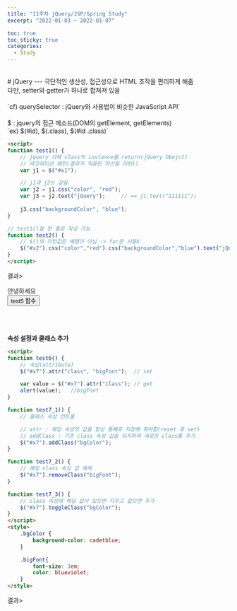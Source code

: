 ```yaml
---
title: "11주차 jQuery/JSP/Spring Study"
excerpt: "2022-01-03 ~ 2022-01-07"

toc: true
toc_sticky: true
categories:
  - Study
---
```

<br>
# jQuery
---
극단적인 생산성, 접근성으로 HTML 조작을 편리하게 해줌<br>
다만, setter와 getter가 하나로 합쳐져 있음<br>
<br>
`cf) querySelector : jQuery와 사용법이 비슷한 JavaScript API`<br>
<br>
$ : jquery의 접근 메소드(DOM의 getElement, getElements)<br>
`ex) $(#id), $(.class), $(#id .class)`

```html
<script>
function test1() {
    // jquery 자체 class의 instance를 return(jQuery Obejct)
    // 데코레이션 패턴(결과가 적용된 자신을 리턴))
    var j1 = $("#x1");

    // j1과 j2는 같음
    var j2 = j1.css("color", "red");
    var j3 = j2.text("jQuery");		// == j1.text("111111");
    
    j3.css("backgroundColor", "blue");
}

// test1()을 한 줄로 작성 가능
function test2() {
    // $()의 리턴값은 배열이 아님 -> for문 사용X
    $("#x2").css("color","red").css("backgroundColor","blue").text("jQuery");
}
</script>
```

결과>

<html>
    <head>
        <meta charset="utf-8">
        <script src="https://ajax.googleapis.com/ajax/libs/jquery/3.6.0/jquery.min.js"></script>
        <script>
            function test1() {
                var j1 = $("#x1");

                var j2 = j1.css("color", "red");
                var j3 = j2.text("jQuery");
                j3.css("backgroundColor", "blue");
            }

            function test2() {
                $("#x2").css("color","red").css("backgroundColor","blue").text("jQuery");
            }
        </script>
    </head>
    <body>
        <div id="x1">안녕하세요.</div>
        <div id="x2">안녕하세요.</div>
        
        <button onclick="test1()">test1 함수</button>
        <button onclick="test2()">test2 함수</button>
    </body>
</html>

<br><br>
**jQuery는 set, get이 같은 함수**

```html
<script>
function test3() {
    // 텍스트
    // set일 때는 jquery object를 return
    $("#x3").text("반갑습니다..!!");    // setter로 사용(값을 넣음)

    // get일 때는 값을 return
    var value = $("#x3").text();    // getter로 사용(값을 안 넣음)
    alert(value);	// 반갑습니다..!!
}

function test4() {
    // 스타일
    $("#x4").css("color", "red").css("font-size","3em");    // set
    var color = $("#x4").css("color");  // get(key만 넣으면 value를 return 받음)
    alert(color);	// rgb(255, 0, 0)
}
</script>
```

결과>

<html>
    <head>
        <meta charset="utf-8">
        <script src="https://ajax.googleapis.com/ajax/libs/jquery/3.6.0/jquery.min.js"></script>
        <script>
            function test3() {
                $("#x3").text("반갑습니다..!!"); 

                var value = $("#x3").text();
                alert(value);
            }

            function test4() {
                $("#x4").css("color", "red").css("font-size","3em");
                var color = $("#x4").css("color");
                 alert(color);
            }
        </script>
    </head>
    <body>
        <div id="x3">안녕하세요</div>
        <div id="x4">안녕하세요</div>

        <button onclick="test3()">test3 함수</button>
        <button onclick="test4()">test4 함수</button>
    </body>
</html>

<br><br>

**css의 값으로 json 객체 넣을 수 있음**

```html
<script>
function test5() {
    $("#x5").css({
        "color": "red",
        "fontSize": "3em",
        "backgroundColor": "blue"})
    .text("하하하하하");
}
</script>
```

결과>

<html>
    <head>
        <meta charset="utf-8">
        <script src="https://ajax.googleapis.com/ajax/libs/jquery/3.6.0/jquery.min.js"></script>
        <script>
            function test5() {
                $("#x5").css({
                    "color": "red",
                    "fontSize": "3em",
                    "backgroundColor": "blue"})
                .text("하하하하하");
            }
        </script>
    </head>
    <body>
        <div id="x5">안녕하세요</div>
        <button onclick="test5()">test5 함수</button>
    </body>
</html>

<br><br>

**속성 설정과 클래스 추가**

```html
<script>
function test6() {
    // 속성(attribute)
    $("#x7").attr("class", "bigFont");	// set

    var value = $("#x7").attr("class"); // get
    alert(value);   //bigFont
}

function test7_1() {
    // 클래스 속성 컨트롤

    // attr : 해당 속성의 값을 항상 통째로 지정해 줘야함(reset 후 set)
    // addClass : 기존 class 속성 값을 유지하며 새로운 class를 추가
    $("#x7").addClass("bgColor");
}

function test7_2() {
    // 해당 class 속성 값 해제
    $("#x7").removeClass("bigFont");
}

function test7_3() {
    // class 속성에 해당 값이 있으면 지우고 없으면 추가
    $("#x7").toggleClass("bgColor");
}
</script>
<style>
    .bgColor {
        background-color: cadetblue;
    }

    .bigFont{
        font-size: 3em;
        color: blueviolet;
    }
</style>
```

결과>

<html>
    <head>
        <meta charset="utf-8">
        <script src="https://ajax.googleapis.com/ajax/libs/jquery/3.6.0/jquery.min.js"></script>
        <script>
            function test6() {
                $("#x7").attr("class", "bigFont");

                var value = $("#x7").attr("class");
                alert(value);
            }

            function test7_1() {
                $("#x7").addClass("bgColor");
            }

            function test7_2() {
                $("#x7").removeClass("bigFont");
            }

            function test7_3() {
                $("#x7").toggleClass("bgColor");
            }
        </script>
        <style>
            .bgColor {
                background-color: cadetblue;
            }

            .bigFont{
                font-size: 3em;
                color: blueviolet;
            }
        </style>
    </head>
    <body>
        <div id="x7">안녕하세요</div>

        <button onclick="test6()">test6 함수</button>
        <button onclick="test7_1()">test7_1 함수</button>
        <button onclick="test7_2()">test7_2 함수</button>
        <button onclick="test7_3()">test7_3 함수</button>
    </body>
</html>

<br><br>

**엘리먼트 생성과 삽입/삭제**

```html
<script>
function test8() {
    //createElement
    var temp = $("<p></p>").text("반갑습니다");    /* $("<p>반갑습니다</p>") 와 동일 */

    $("#x8").append(temp);  // id x8의 자식으로 append
}

function test9() {
    // 엘리먼트 삭제
    $("#x8").remove();
}
</script>
```

결과>

<html>
    <head>
        <meta charset="utf-8">
        <script src="https://ajax.googleapis.com/ajax/libs/jquery/3.6.0/jquery.min.js"></script>
        <script>
            function test8() {
                var temp = $("<p></p>").text("반갑습니다");
                $("#x8").append(temp);
            }

            function test9() {
                $("#x8").remove();
            }
        </script>
    </head>
    <body>
        <div id="x8">안녕하세요</div>

        <button onclick="test8()">test8 함수</button>
        <button onclick="test9()">test9 함수</button>
    </body>
</html>

<br>
<br><br>

# WAS
---
HTTP : HTML 문서와 같은 하이퍼텍스트를 빠르게 교환하기 위한 프로토콜<br>
HTTP 메시지 : 서버와 클라이언트 간 데이터가 교환되는 방식으로 **요청과 응답**이 있음<br>
<br>
Web Server : HTTP를 통해 client의 요청(request)에 정적객체로 응답(response)<br>
**WAS(Web Applicaton Server) :** client의 요청(request)에 동적객체로 응답(response), 대표적으로 Tomcat<br>
<br>

<center><img src="https://user-images.githubusercontent.com/57750308/148632342-6d3ac089-0042-45df-b222-737197701250.png"></center>

> client가 요청을 하면 server는 요청을 처리한 후 결과를 HTML 코드로 client에 응답<br>
> 웹브라우저는 응답받은 HTML 코드를 렌더링하여 화면 구현함<br>

> 정적객체는 항상 같은 HTML 코드<br>
> 동적객체는 요청하는 때에 따라 다른 HTML 코드<br>
>> => 사용자가 요청한 시점에 페이지를 생성하여 전달 `(ex. SNS, 커뮤니티 사이트)`<br>

<br>
**Servlet :** client의 요청을 처리하고 그 결과(동적 페이지)를 반환하는 Servlet 클래스의 구현 규칙을 지킨 자바 웹 프로그래밍 기술<br>
<br>
Container : 동적인 데이터들을 가공하여 정적인 파일로 만들어 주는 모듈<br><br>
Servlet Container : 서블릿들을 관리, client의 요청을 받아주고 응답할 수 있게 웹서버와 소켓 통신. **Tomcat**의 역할<br>
<br>
<br>
**Servlet 작성 예제(java)**

```java
import java.io.IOException;
import java.io.PrintWriter;

import javax.servlet.ServletException;
import javax.servlet.annotation.WebServlet;
import javax.servlet.http.HttpServlet;
import javax.servlet.http.HttpServletRequest;
import javax.servlet.http.HttpServletResponse;

/**
 * Servlet implementation class Test
 */

// URL에 프로젝트경로/Test로 요청시 해당 서블릿이 맵핑되어 실행
@WebServlet("/Test")
public class Test extends HttpServlet {
	private static final long serialVersionUID = 1L;
       
    /**
     * @see HttpServlet#HttpServlet()
     */
    public Test() {
        super();
    }

	/**
	 * @see HttpServlet#doGet(HttpServletRequest request, HttpServletResponse response)
	 */

	// client가 get으로 요청했을 때 실행되는 메소드
	protected void doGet(HttpServletRequest request, HttpServletResponse response) throws ServletException, IOException {
		
		// 웹서버로 응답을 타고 프린트
		PrintWriter out = response.getWriter();
		out.println("<html>");
		out.println("<head>");
		out.println("<meta charset='utf-8'>");
		out.println("</head>");
		out.println("<body>");
		
		// 요청할 때마다 random한 횟수로 hello~!! 출력됨(동적HTML)
		int a = (int)(Math.random()*10)+1;
		
		for (int i=1;i<=a;i++) {
			out.println("hello~!!");
		}
		
		out.println("</body>");
		out.println("</html>");
	}

	/**
	 * @see HttpServlet#doPost(HttpServletRequest request, HttpServletResponse response)
	 */
	protected void doPost(HttpServletRequest request, HttpServletResponse response) throws ServletException, IOException {
		doGet(request, response);
	}
}
```

응답받은 HTML 코드>

<center><img src="https://user-images.githubusercontent.com/57750308/148633246-cd6f0801-e664-4c86-9f33-dca98f8e3f8f.png">
<img src="https://user-images.githubusercontent.com/57750308/148633253-331841cd-99ab-40e5-a8eb-bde1930802d2.png">
<img src="https://user-images.githubusercontent.com/57750308/148633260-5033fde5-3013-4e91-bf47-dce8a0733611.png"></center>

=> 매 요청마다 hello~!!가 출력되는 횟수가 다름

<br><br>
**요청 처리과정**<br>
1. 사용자(client)가 웹브라우저에 URL을 입력(요청)
2. HTTP Request가 Servlet Container(Tomcat)로 전송됨
3. Servlet Container는 HttpServletRequest, HttpServletResponse 객체를 생성
4. web.xml을 기반으로 사용자가 요청한 URL이 어느 servlet에 대한 요청인지 서치
5. 해당 servlet에서 service() 메소드를 호출한 뒤 요청의 GET/POST 여부에 따라 doGet()/doPost() 호출
6. 이 때 HttpServletRequest, HttpServletResponse 객체에 의해 request, response 객체가 서블릿에 제공됨
7. doGet() 혹은 doPost() 메소드는 요청을 처리하여 동적 페이지 생성 후 HttpServletResponse 객체에 응답 보냄
8. client에 동적 페이지를 응답한 뒤 응답이 끝나면 HttpServletRequest, HttpServletResponse 객체 소멸

<br>
<br>
## MVC(Model View Controller)
요청을 처리하기 위한 로직과 결과를 담아 화면으로 구현하는 HTML 코드를 한 곳에 작성하는 것은 비효율적<br>
=> **MVC(Model View Controller)** 사용<br>
<br>
* **Model**
  * 코어로직(비즈니스 로직)
  * java 코드로 작성
* **View**
  * 화면처리
  * jsp로 작성
* **Controller**
  * 모델과 뷰 사이에서 중재
  * request를 받은 뒤 요청에 따라 Model을 선택하여 실행
  * 리턴받은 결과를 적절한 View에 전달
  * Servlet이 컨트롤러로 이용됨

<br>
**GetMemberList.java - suvlet, controller**👇

```java
import java.io.IOException;
import java.util.ArrayList;

import javax.servlet.ServletException;
import javax.servlet.annotation.WebServlet;
import javax.servlet.http.HttpServlet;
import javax.servlet.http.HttpServletRequest;
import javax.servlet.http.HttpServletResponse;

/**
 * Servlet implementation class GetMemberList
 */
@WebServlet("/GetMemberList")
public class GetMemberList extends HttpServlet {
	private static final long serialVersionUID = 1L;
       
    /**
     * @see HttpServlet#HttpServlet()
     */
    public GetMemberList() {
        super();
    }

	/**
	 * @see HttpServlet#doGet(HttpServletRequest request, HttpServletResponse response)
	 */
	protected void doGet(HttpServletRequest request, HttpServletResponse response) throws ServletException, IOException {
		// 코어 로직 자바로 수행 후
		ArrayList<String> memberList= new MemberService().getMemberList();
		
		request.setAttribute("qwer", memberList);
		
		request.getRequestDispatcher("/WEB-INF/views/GetMemberList.jsp").forward(request, response);
	}

	/**
	 * @see HttpServlet#doPost(HttpServletRequest request, HttpServletResponse response)
	 */
	protected void doPost(HttpServletRequest request, HttpServletResponse response) throws ServletException, IOException {
		doGet(request, response);
	}
}
```

**MemberService.java - model tier**👇

```java
import java.util.ArrayList;

public class MemberService {
	public ArrayList<String> getMemberList() {
		ArrayList<String> memberList = new ArrayList<>();
		memberList.add("한조");
		memberList.add("메르시");
		memberList.add("티모");
		memberList.add("트레이서");
		
		return memberList;
	}
}
```

**/WEB-INF/views/GetMemberList.jsp - view**👇

```jsp
<%@ page language="java" contentType="text/html; charset=UTF-8"
    pageEncoding="UTF-8"%>
<%@ taglib prefix="c" uri="http://java.sun.com/jsp/jstl/core"%>
<!DOCTYPE html>
<html>
<head>
<meta charset="UTF-8">
<title>Insert title here</title>
</head>
<body>
	회원 리스트 : 
	<c:forEach items="${qwer }" var="memberName">
		${memberName } 
	</c:forEach>

</body>
</html>
```

결과>
<body>
	회원 리스트 : 한조 메르시 티모 트레이서
</body>

<br>
<br><br>

## web.xml
톰캣이 가동되고 프로젝트 실행하면서 가장 먼저 읽는 파일<br>
<br>
xml파일은 설정파일 또는 데이터 전송용으로 사용됨<br>
xml파일의 태그명은 정의된 형태가 없음(프로그램 만드는 사람이 정의)<br>
=> Tomcat속 xml파일은 프로젝트 설정 파일<br>
<br>
`ex) 세션 설정(유지시간 5분)`<br>
`<session-config>`<br>
　　　`<session-timeout>5</session-timeout>`<br>
`</session-config>`<br>
<br><br>

**클래스는 선언만으로 실행이 안됨**<br><br>
=> new로 인스턴스를 생성해야 실행이 가능<br>
=> Tomcat에 인스턴스 생성을 알려야함<br>
<br>
1. Annotation으로 설정
  - eclipse에서 servlet 생성하면 자동으로 추가
  - `@WebServlet("/GetMemberList")`
  - 장점 : 간결하고 편하다
  - 단점 : 설정이 자바소스코드에 들어간다
  - 서블릿이 여러개일 경우 자바소스코드마다 따로 지정해야함, 유지보수 불편
2. web.xml로 설정
  - 장점 : 큰 설정은 하나로 모아서 할 수 있음
  - 단점 : 간결하지 않다

```xml
<?xml version="1.0" encoding="UTF-8"?>
<web-app xmlns:xsi="http://www.w3.org/2001/XMLSchema-instance" xmlns="http://xmlns.jcp.org/xml/ns/javaee" xsi:schemaLocation="http://xmlns.jcp.org/xml/ns/javaee http://xmlns.jcp.org/xml/ns/javaee/web-app_4_0.xsd" id="WebApp_ID" version="4.0">
  <display-name>project</display-name>
  <welcome-file-list>
    <welcome-file>index.html</welcome-file>
    <welcome-file>index.htm</welcome-file>
    <welcome-file>index.jsp</welcome-file>
    <welcome-file>default.html</welcome-file>
    <welcome-file>default.htm</welcome-file>
    <welcome-file>default.jsp</welcome-file>
  </welcome-file-list>
  
  <!-- 프로젝트 설정 -->
  
  <session-config>
  	<session-timeout>5</session-timeout>
  </session-config>
  
  <!-- 패키지명.클래스명으로 서블릿 등록 -->
  <servlet>
  	<servlet-name>qwer</servlet-name>
  	<servlet-class>package1.GetMemberList</servlet-class>
  </servlet>
  
  <!-- 서블릿을 언제 실행할 것인지 맵핑 -->  
  <!-- URL이 project/member일 경우 servlet-name이 qwer인 서블릿 실행 -->
  <servlet-mapping>
  	<servlet-name>qwer</servlet-name>
  	<url-pattern>/member</url-pattern>
  </servlet-mapping>
  
</web-app>
```

=> url-pattern을 /로 하면 프로젝트명/ 뒤에 어떤 url을 입력하던 해당 서블릿 실행됨<br>
<br><br>

**MVC모델에서 / 로 설정하여 하나의 서블릿으로 모든 request를 받은 뒤 분배**

```java
protected void doGet(HttpServletRequest request, HttpServletResponse response) throws ServletException, IOException {

	// 호출된 uri 추출(/프로젝트명/요청url)
	String command = request.getRequestURI();
		
	if(command.equals("/프로젝트명/GetMemberList")) {
		// 멤버리스트 가져오는 서비스(코어로직) 호출
	}else if(command.equals("/프로젝트명/loginPage")) {
		// 로그인 관련 서비스 호출
	} 		
	
	...추가 로직들
}
```

<br>
<br><br>

## Filter
request가 들어오면 먼저 filter를 거쳐 servlet으로 감<br>
Spring의 intercept와 비슷<br>
<br>
`@WebFilter("/*")` => 모든 요청이 다 filter를 거침<br>
`doFilter()` : filter를 거칠 때 실행되는 메소드<br>
<br><br>

**모든 request의 캐릭셋을 UTF-8로 설정하는 filter**

```java
package a.a.a;

import java.io.IOException;
import javax.servlet.Filter;
import javax.servlet.FilterChain;
import javax.servlet.FilterConfig;
import javax.servlet.ServletException;
import javax.servlet.ServletRequest;
import javax.servlet.ServletResponse;
import javax.servlet.annotation.WebFilter;

/**
 * Servlet Filter implementation class TestFilter
 */
@WebFilter("/*")
public class TestFilter implements Filter {

    /**
     * Default constructor. 
     */
    public TestFilter() {    }

	/**
	 * @see Filter#destroy()
	 */
	public void destroy() {	}

	/**
	 * @see Filter#doFilter(ServletRequest, ServletResponse, FilterChain)
	 */
	public void doFilter(ServletRequest request, ServletResponse response, FilterChain chain) throws IOException, ServletException {
		// place your code here

		request.setCharacterEncoding("UTF-8");
		System.out.println("필터 호출됨..");
		
		// pass the request along the filter chain
		chain.doFilter(request, response);
	}

	/**
	 * @see Filter#init(FilterConfig)
	 */
	public void init(FilterConfig fConfig) throws ServletException {	}
}
```

<br>
> 인증필터 : 로그인한 사람만 사용할 수 있도록 방화벽처럼 필터를 세움

<br><br>

## Listener
어떤 이벤트가 발생했을 때 실행되는 객체<br>
리스너를 생성할 때 체크한 이벤트에 따라 실행됨<br>
<br><br>
`servlet context(톰캣 전체)의 lifecycle 이벤트 선택한 리스너`

```java
import javax.servlet.ServletContextEvent;
import javax.servlet.ServletContextListener;
import javax.servlet.annotation.WebListener;

/**
 * Application Lifecycle Listener implementation class TestListener
 *
 */
@WebListener
public class TestListener implements ServletContextListener {

    /**
     * Default constructor. 
     */
    public TestListener() {    }

	/**
     * @see ServletContextListener#contextDestroyed(ServletContextEvent)
     */
    public void contextDestroyed(ServletContextEvent sce)  { 
    	// 톰캣 소멸 후 최초 1회 실행
    	System.out.println("야호2");
    }

	/**
     * @see ServletContextListener#contextInitialized(ServletContextEvent)
     */
    public void contextInitialized(ServletContextEvent sce)  { 
    	// 톰캣 초기화 후 최초 1회 실행
    	System.out.println("야호1");
    }	
}
```

<br>
<br><br>



# JSP
---
HTML내에 자바 코드를 삽입하여 웹 서버에서 동적 웹 페이지를 생성하는 웹 어플리케이션 도구

```jsp
<%@ page language="java" contentType="text/html; charset=UTF-8"
    pageEncoding="UTF-8"%>
<!DOCTYPE html>
<html>
<head>
<meta charset="UTF-8">
<title>Insert title here</title>
<script type="text/javascript">
	// 여기는 javascript 작성
	var a = 10;
	var b = 20;
	var c = a+b;
	alert(c);
</script>
</head>
<body>
	안녕하세요
	<%
		// scriptlet(여기는 java 코드 작성)
		int q = (int)(Math.random()*10)+1;
		
		for(int i=1;i<=q;i++) {
			out.println("반갑습니다.");
		}
	%>
</body>
</html>
```

응답 받은 HTML 코드>

<img src="https://user-images.githubusercontent.com/57750308/148633433-fd720ae3-f7ad-4c43-b024-f9f5573155e0.png">

=> 요청할 때마다 랜덤한 횟수로 반갑습니다 출력

<br><br>
**JSP 실행 과정**<br><br>
용도 : 자바코드로 변환하기 위한 문법(servlet 코드로 변환 => JSP도 servlet)<br>

1. .jsp 코드 작성
2. client에서 jsp 파일 request
3. Tomcat이 해당 jsp 파일 로드하여 .java 파일로 변환(servlet 코드로 변환)
4. 컴파일하여 .class 파일 생성 후 실행
5. HTML 코드를 동적으로 생성 -> client에 response

<br><br>

## 파라미터 전달
<br>
**client가 직접 URL을 사용하여 전달**
* url 끝에 url의 끝을 알리는 마크 ? 를 붙인 뒤 `key=value` 형태로 전달
  * value는 무조건 string 타입
  * `ex) http://localhost:8080/project/param.jsp?v1=value1`
* ?는 쿼리스트링의 시작을 알림
* 파라미터를 여러개 전달할 경우 &로 연결
  * `ex) http://localhost:8080/project/param.jsp?v1=value1&v2=value2`
* 전달된 파라미터는 서버에서 request.getParameter("key1"); 으로 받음
  * 전달받은 값이 없으면 null

<br>
**Client Request :** `http://localhost:8080/project/param.jsp?v1=hi&v2=hello`

```jsp
<%@ page language="java" contentType="text/html; charset=UTF-8"
    pageEncoding="UTF-8"%>
    
<%
	// 편의상 jsp에 java 코드 작성
	request.setCharacterEncoding("utf-8");
	String v1 = request.getParameter("v1");	// return type String
	System.out.println("v1 : " + v1);	// hi

	String v2 = request.getParameter("v2");!
	System.out.println("v2 : " + v2);	// hello
%>
<!DOCTYPE html>
<html>
<head>
<meta charset="UTF-8">
<title>Insert title here</title>
</head>
<body>
테스트
</body>
</html>
```

<br><br>
**다른 페이지로 파라미터 전달**
* 파라미터가 확정적인 경우(URL 사용)
  * `<a href="param.jsp?v1=apple&v2=banana">이동하기</a>`
  * 링크클릭 => `http://localhost:8080/project/param.jsp?v1=apple&v2=banana`로 이동됨

```jsp
<%-- send.jsp --%>
<%@ page language="java" contentType="text/html; charset=UTF-8"
    pageEncoding="UTF-8"%>
<!DOCTYPE html>
<html>
<head>
<meta charset="UTF-8">
<title>Insert title here</title>
</head>
<body>
	<a href="param.jsp?v1=apple&v2=banana">이동하기</a>
</body>
</html>
```

```jsp
<%-- param.jsp --%>

<%@ page language="java" contentType="text/html; charset=UTF-8"
    pageEncoding="UTF-8"%>
    
<%
	// 편의상 jsp에 java 코드 작성
	request.setCharacterEncoding("utf-8");
	String v1 = request.getParameter("v1");
	System.out.println("v1 : " + v1);	// apple

	String v2 = request.getParameter("v2");
	System.out.println("v2 : " + v2);	// banana
%>
<!DOCTYPE html>
<html>
<head>
<meta charset="UTF-8">
<title>Insert title here</title>
</head>
<body>
테스트
</body>
</html>
```

<br>
응용>

<a target="blank" href="https://search.naver.com/search.naver?where=nexearch&sm=top_hty&fbm=0&ie=utf8&query=jsp">jsp 검색결과로 이동하기</a>

=> 이동하여 URL을 보면 검색 결과 페이지로 query=jsp가 전달된 것을 확인할 수 있음

<br>
* 파라미터가 확정적이지 않은 경우(입력양식 활용)

```jsp
<%-- send.jsp --%>
<%@ page language="java" contentType="text/html; charset=UTF-8"
    pageEncoding="UTF-8"%>
<!DOCTYPE html>
<html>
<head>
<meta charset="UTF-8">
<title>Insert title here</title>
</head>
<body>
	<!-- 1.입력 양식을 감싸는 form태그 존재 -->
	<!-- 2.submit이 발생하는 버튼 생성 -->
	<!-- 3.request를 받을 곳 설정-->
	<!-- 4.입력양식의 name 속성으로 key값 지정 -->

	<form action="./param.jsp" method="get"> 

	v1 : <input type="text" name="v1"><br>
	v2 : <input type="text" name="v2"><br>
	<br>
	<input type="submit" value="전송">
	<!-- <button>전송</button> 으로도 가능 -->
	</form>	
</body>
</html>
```

결과>

<img src="https://user-images.githubusercontent.com/57750308/148634910-befd95ce-6d86-48b8-af5e-11f534ad366c.png"><br>
`http://localhost:8080/project/param.jsp?v1=apple&v2=banana` 으로 이동 => <br><br>
<img src="https://user-images.githubusercontent.com/57750308/148635046-18c66d55-0fc6-45b4-804a-e9b054742563.png">

<br><br>

**보내는 방식 설정(GET, POST)**
* default는 GET
* **GET 방식**
  * URL에 쿼리스트링으로 값을 포함하여 보내는 방식
    * <a></a> 태그는 무조건 GET 방식
  * 웹브라우저에서의 길이 제한으로 간접적으로 글자 수 제한이 있음
  * 캐릭터 셋을 알 수 없음(웹브라우저가 임의로 인코딩)
    * request 받는 경로의 코드 상단에서 캐릭셋 지정
    * `request.setCharacterEncoding("utf-8");`
  * 링크에 파라미터가 지정되어 링크 전달과 즐겨찾기 등록에 유리
  * DB의 SELECT와 관련
* **POST 방식**
  * body에 값을 담아 보내는 방식(파라미터가 client에게 안 보임)
  * 내용 크기의 제한이 없음
  * 캐릭터 셋을 알 수 있음
    * body의 데이터를 설명하는 header의 content-type에 타입 명시
  * 링크 전달과 즐겨 찾기 등록에 불리(링크에 검색 결과가 없음)
  * DB의 INSERT, UPDATE와 관련

<br>
<br><br>

## 네 가지 저장공간
Life Cycle 순서<br>
**application > session > request > pageContext**<br>
<br>
* 모두 setAttribute, getAttribute 메소드 제공<br>
* key와 value로 값 저장
* key의 타입은 항상 String
* value의 타입은 항상 Object(다형성)
* request, session이 주로 사용됨

<br><br>
`cf) getParameter : 웹브라우저(client)와의 통신에서 값을 가져옴`<br>
　`getAttribute : 서버 내에서 값을 가져옴`<br>
<br>

*둘 다 없는 값 get하면 exception이 아닌 정상적으로 null 값 리턴*

<br><br>

### application
---
Tomcat이 가동될 때 1개가 생성<br>
서버가 꺼질 때 소멸<br>

```java
application.setAttribute("param1", "application 값");

String param1 = (String) application.getAttribute("param1");
System.out.println(param1);	// application 값
```

<br><br>

### session
---
* 웹 브라우저당 하나의 접속
  * 접속이 유지될 때까지 생존
* 세션 종료는 client 입장에서 해당 웹 브라우저의 종료
  * client가 보내는 쿠키의 세션ID를 통해 세션을 구분
  * 웹 브라우저 종료시 쿠키 삭제 -> 이전 세션ID를 알 수 없음
* 서버입장에서는 client 로그아웃 또는 일정 시간 동안 반응이 없으면 무효화
  * 정확한 소멸 시점 알 수 없음
* 로그인 정보 저장 및 인증 정보 저장에 이용(로그인 상태 유지)
  * `ex. session.getAttribute("isLogin");` => null이면 로그인 안 한 것

<br><br>

### request
---
* 요청당 1개
* 하나의 요청이 들어오는 순간 생성
* 요청에 대한 response가 완벽하게 끝나는 순간 소멸
  * 생명주기가 매우 짧음
  * 새로고침 100번하면 100번 생성-소멸
* MVC에서의 핵심 저장공간(forwarding에 사용)

<br><br>

### pageContext
---
* 페이지당 1개
* 하나의 servlet/jsp(page)가 실행될 때마다 생성, 실행 끝나면 소멸
* 하나의 요청으로 여러 페이지가 연동되어 실행되는 경우
  * request 1개, pageContext는 여러 개

<br><br>
<br>

## 흐름제어
<br>
**include**
* action tag(jsp 문법)를 사용하여 실행
* include의 대상이 되는 page 처음부터 끝까지 가져옴
  * html파일이라면 <!DOCTYPE html> ~~</html>까지 가져옴
    * html의 문법을 파괴시킬 가능성이 있음
  * include 대상이 되는 jsp의 구조를 신중하게 작성해야함

```jsp
<%-- dest.jsp --%>
<%@ page language="java" contentType="text/html; charset=UTF-8"
    pageEncoding="UTF-8"%>
<!DOCTYPE html>
<html>
<head>
<meta charset="UTF-8">
<title>Insert title here</title>
</head>
<body>
	<!-- target.jsp 파일을 dest.jsp 파일로 include -->
	<jsp:include page="./target.jsp"></jsp:include>
	dest 입니다.
</body>
</html>
```
```jsp
<%-- target.jsp --%>
<%@ page language="java" contentType="text/html; charset=UTF-8"
    pageEncoding="UTF-8"%>

<div>target 입니다.</div>
```

결과>

<html>
<head>
<meta charset="UTF-8">
<title>Insert title here</title>
</head>
<body>
<div>target 입니다.</div>

	dest 입니다.
</body>
</html>


<br><br>

### forward와 redirect
---
**forward**
* 하나의 요청에 두 개 이상의 servlet을 실행
* 요청을 처리하는 servlet이 request 저장공간에 값을 담아 다른 servlet에게 forwarding
* 포워딩된 servlet은 getAttribute 메소드를 이용하여 값을 꺼낼 수 있음
* response전까지 request 저장공간에 있는 데이터 계속 사용가능

<br>
MVC 모델에서 business logic이 실행 결과를 request.setAttribute<br>
=> view로 forward => view가 request.getAttribute하여 실행 결과를 화면 구현함

```jsp
<%-- forward.jsp --%>
<%@ page language="java" contentType="text/html; charset=UTF-8"
    pageEncoding="UTF-8"%>
<%
	// 편의상 jsp 파일에 java code 작성
	String value = "안녕하세요!!!!"; // 출력돼야 할 데이터
	request.setAttribute("data", value);
	
	// request 객체를 이용하여 forward
	request.getRequestDispatcher("./target.jsp").forward(request, response);
%>
```
```jsp
<%-- target.jsp --%>
<%@ page language="java" contentType="text/html; charset=UTF-8"
    pageEncoding="UTF-8"%>
<!DOCTYPE html>
<html>
<head>
<meta charset="UTF-8">
<title>target</title>
</head>
<body>
	타켓 jsp 입니다.
	<br>
	출력 결과 : ${data }
</body>
</html>
```

forward.jsp로 요청 결과>

<img src="https://user-images.githubusercontent.com/57750308/148637095-07bb4869-496c-4bf5-b911-bf7ab8db9690.png">


<br><br>
**redirect**
* client의 요청에 대한 응답으로 redirect 응답을 보냄
* client는 받은 redirect 응답에 따라 다른 링크로 다시 request
* 위 경우 총 요청은 2번이 됨

```jsp
<%-- redirect.jsp --%>
<%@ page language="java" contentType="text/html; charset=UTF-8"
    pageEncoding="UTF-8"%>

<%
	// 편의상 jsp 파일에 java code 작성
	String value = "안녕하세요!!!!"; // 출력돼야 할 데이터
	request.setAttribute("data", value);

	// redirect(response 객체를 이용)
	response.sendRedirect("./target.jsp");
%>
```

redirect.jsp로 요청 결과>

<img src="https://user-images.githubusercontent.com/57750308/148637171-025c39bf-fc30-4d36-90aa-8fb0badee4df.png">

=> redirect 응답을 받은 client가 target.jsp로 재요청을 했기 때문에 URL이 target.jsp로 바뀜<br>
=> redirect 응답으로 처음 request 저장공간이 소멸되어 출력 결과 값은 null

<br><br>
<br>

## Cookie
client 쪽 하드디스크에 저장되는 reponse 받은 값<br>
<br>

* session과 관련
  * session에 저장을 많이 할수록 서버의 RAM 부족
  * session에 저장하기엔 중요도가 떨어지는 값들을 client 하드에 저장
* client는 request할 때마다 해당 서버에서 생성된 쿠키를 요청과 함께 전달함
  * 쿠키는 기본적으로 쿠키가 생성된 서버로만 전송
  * `request.getCookies()`로 request에 실린 쿠키 get
* 웹 브라우저가 관리
  * 웹 브라우저에 저장되며 브라우저 종료시 삭제
* 보안적으로 가치가 낮음
  * client 하드에 저장하기 때문에 언제든지 변조가 가능
* 제한사항 존재
  * value로 문자열만 사용
  * 영어만 가능(한글 url-encode 필요)
  * 길이 제한

```jsp
<%-- sendCookie.jsp --%>
<%@ page language="java" contentType="text/html; charset=UTF-8"
    pageEncoding="UTF-8"%>

<%
	// 편의상 JSP 파일에 java code 작성
	String value = "10";

	// 쿠키 생성(생성자로 key, value 넘김), value는 문자열만 가능
	Cookie c1 = new Cookie("v1", value);

	response.addCookie(c1);	// 쿠키를 client가 저장하게 유도
%>
```
```jsp
<%-- getCookie.jsp --%>
<%@ page language="java" contentType="text/html; charset=UTF-8"
    pageEncoding="UTF-8"%>
    
<%
	// 편의상 JSP 파일에 java code 작성

	// 쿠키 값 get(하나만 못 가져옴, 전체 다 추출)
	Cookie[] cookies = request.getCookies();

	if(cookies != null) {
		for(Cookie cookie : cookies) {
			if(cookie.getName().equals("v1")) {	// getName() : 쿠키의 키 값 get
				String cookieValue = cookie.getValue();
				System.out.println("cookie v1 : " + cookieValue);	// "10"
			}
		}
	}
%>
```

=> 웹브라우저 종료한 뒤 다시 getCookie.jsp 요청하면 "v1" 쿠키 값 없음<br>
<br>
**쿠키 소멸시점 지정**
```jsp
<%@ page language="java" contentType="text/html; charset=UTF-8"
    pageEncoding="UTF-8"%>
    
<%
	// 편의상 JSP파일에 java code 작성

	Cookie c1 = new Cookie("qqq", "1111");
	c1.setMaxAge(60*3);	// 쿠키의 소멸시점 지정, 초 단위(3분 후)
	response.addCookie(c1);
%>
```

<br><br>
### Session ID
---
HTTP 통신은 접속 유지가 아닌 한 번 요청할 때마다 접속 연결-해제를 반복<br>
=> 매번 새로 연결-해제 하다보니 누가 접속한건지 어느 세션인지 모름
=> 쿠키를 통한 Session ID로 세션 식별
<br>
1. request가 들어오면 서버는 request에 쿠키가 있는지 확인
2. 없으면 session을 새로 생성
3. 쿠키에 Session 고유의 ID를 넣어 response
4. 그 후 client는 request할 때마다 Session ID가 포함된 쿠키를 실어 서버에 request
5. request를 받은 서버는 쿠키의 Session ID로 세션을 구분
6. 일정 시간동안 본인의 Session ID가 담긴 요청을 받지 못한 세션 객체는 소멸됨

<br>
> Tomcat의 Session ID는 JSESSIONID로 저장됨

<br>
<br><br>

## EL(Expression Language)
네 가지 저장공간에 저장된 값을 가져올 때 사용<br>
`${key }`<br>
<br>

`request.setAttribute("x1", "yes");`<br>
`request.setAttribute("x2", "no");`<br>
`request.setAttribute("x3", null);`
```jsp
<%@ page language="java" contentType="text/html; charset=UTF-8"
    pageEncoding="UTF-8"%>
<!DOCTYPE html>
<html>
<head>
<meta charset="UTF-8">
<title>Insert title here</title>
</head>
<body>
	${x1 }<br>
	${x2 }<br>
	${x3 }<br>
	${x4 }	<!-- 없는 값 --!>
</body>
</html>
```

결과>

<img src="https://user-images.githubusercontent.com/57750308/148638399-23ab82ec-b0ca-46cc-8924-6e4273be1204.png">

=> 없는 값 & null 값을 출력하려하면 아무 값도 출력하지 않음

<br><br>
**저장공간 우선 탐색 순위가 있음**<br>
pageContext -> request -> session -> application 순으로 값을 찾음<br>
<br>
`pageContext.setAttribute("v1", 1111);`<br>
`request.setAttribute("v1", 2222);`<br>
`session.setAttribute("v1", 3333);`<br>
`application.setAttribute("v1", 4444);`
```jsp
<%@ page language="java" contentType="text/html; charset=UTF-8"
    pageEncoding="UTF-8"%>
<!DOCTYPE html>
<html>
<head>
<meta charset="UTF-8">
<title>Insert title here</title>
</head>
<body>
	${v1 }<br>
	${requestScope.v1 }<br>	<%-- request의 저장공간에서 탐색하는 것 명시--%>
</body>
</html>
```

결과>

<img src="https://user-images.githubusercontent.com/57750308/148638525-e9aa8b92-5a8e-4fe4-bf98-550e76c19afa.png">

=> 그냥 v1은 우선순위에 따라 pageContext의 값을 추출<br>
=> requestScope로 접근했을 경우엔 request의 값을 추출<br>

<br>
<br><br>

**값이 객체일 경우 . 으로 객체 내부 값 접근 가능**

* 첫 번째 키워드는 네 가지 저장공간에서 값을 추출
* 추출한 값이 객체(instance)이고 두 번째 키워드가 존재할 경우
  * 해당 필드의 getter를 호출하여 리턴된 결과를 출력함
  * `ex. v1.name => v1.getName()` 호출
  * 자바의 getter 명명법에 어긋나는 getter는 호출 못 함
* `${v1.getName() }`도 작동됨
  * EL 내부에서 메소드 사용 가능
  * 메소드의 리턴값이 출력됨

<br>
`StudentVo vo = new StudentVo("짱구", 5, 37);	// name, age, score`<br>
`request.setAttribute("v1", vo);`

```jsp
<%@ page language="java" contentType="text/html; charset=UTF-8"
    pageEncoding="UTF-8"%>
<!DOCTYPE html>
<html>
<head>
<meta charset="UTF-8">
<title>Insert title here</title>
</head>
<body>
	${v1.name }<br>
	${v1.age }<br>
	${v1.score }<br>
</body>
</html>
```

결과>

<body>
	짱구<br>
	5<br>
	37<br>
</body>

<br>

<br>

* 첫 번째 키워드는 네 가지 저장공간에서 값을 뽑아옴
* 추출한 값이 map이고 두 번째 키워드가 존재
  * 두 번째 키워드를 키로 사용하여 get을 호출하고 출력
  * `${xx.get("v1") }` 으로도 사용 가능

```java
HashMap<String, Object> map = new HashMap<>();
	
map.put("v1", "안녕하세요");
map.put("v2", "111");
map.put("v3", "222");
	
StudentVo st1 = new StudentVo("베인", 40, 77);		// name, age, score
map.put("v4", st1);
	
request.setAttribute("xx", map);
```
```jsp
<%@ page language="java" contentType="text/html; charset=UTF-8"
    pageEncoding="UTF-8"%>
<!DOCTYPE html>
<html>
<head>
<meta charset="UTF-8">
<title>Insert title here</title>
</head>
<body>
	${xx.v1 }<br>
	${xx.v2 }<br>
	${xx.v3 }<br>
	${xx.v4.name }<br>
	${xx.v4.age }<br>
	${xx.v4.score }<br>
</body>
</html>
```

결과>

<body>
	안녕하세요<br>
	111<br>
	222<br>
	베인<br>
	40<br>
	77<br>
</body>

<br>


<br>
<br>

**EL 내에서 연산자 사용 가능**
* `+, -, *, /, %, <, >, ==, !=, >=, <=` 등
* 문자와 숫자의 비교연산을 하면 문자를 숫자로 치환
* 문자끼리 동등비교연산할 때 `==` 사용가능
  * 내부에서 `equals()`로 치환해줌
* 저장공간에 해당 키의 존재 여부
  * `${empty(v5) }`
    * 없거나 v5의 값이 null이면 true, 있으면 false
  * `${!empty(v5) }`
    * 있으면 true, 없거나 v5의 값이 null이면 false

<br><br>
<br>

## JSTL(JSP Standard Tag Library)
HTML 소스 내에서 if문/반복문 사용할 수 있는 태그<br>
다운로드하여 세팅 필요(외부 library)<br>
<br>
<br>

### if문
---
**c:if문(else가 없음, if만 존재하는 단일태그)**<br>
<br>

`int a = 30;`<br>
`request.setAttribute("v1", a);`
```jsp
<%@ page language="java" contentType="text/html; charset=UTF-8"
    pageEncoding="UTF-8"%>
<%--prefix는 c로 고정 --%>
<%@ taglib prefix="c" uri="http://java.sun.com/jsp/jstl/core" %>
 
<!DOCTYPE html>
<html>
<head>
<meta charset="UTF-8">
<title>Insert title here</title>
</head>
<body>
	<!-- 큰 따옴표와 $대괄호 사이는 절대 공백없이 할 것 -->
	<c:if test="${v1 > 50 }">
		50보다 큽니다.
	</c:if>
	
	<c:if test="${v1 <= 50 }">
		50보다 작습니다.
	</c:if>
</body>
</html>
```

=> 50보다 작습니다.<br>
<br>
<br>
**c:choose~c:when~c:otherwise문(if~else if~else if~...~else 문)**<br>
<br>
`int a = 12;`<br>
`request.setAttribute("v1", a);`
```jsp
<%@ page language="java" contentType="text/html; charset=UTF-8"
    pageEncoding="UTF-8"%>

<%@ taglib prefix="c" uri="http://java.sun.com/jsp/jstl/core" %>

<!DOCTYPE html>
<html>
<head>
<meta charset="UTF-8">
<title>Insert title here</title>
</head>
<body>
	<c:choose>
		<c:when test="${v1 < 10 }">
			<div>10보다 작습니다.</div>
		</c:when>
		<c:when test="${v1 < 20 }">
			20보다 작습니다.
		</c:when>
		<c:otherwise>	<%-- else --%>
			그 이외 경우입니다.
		</c:otherwise>
	</c:choose>
</body>
</html>
```

=> 20보다 작습니다.

<br><br>
<br>
### for문
---
**c:forEach(향상된 for문)**<br>

`<c:forEach items="${key }" var="varName">`<br>
* items: 반복할 대상의 키 값
* var: 값이 담길 변수
  * 내부적으로 pagecontext에 var을 key로 value로 items의 원소 1개가 setAttribute됨
  * 해당 var 변수는 forEach문 안에서만 사용가능, forEach문 밖에서 사용 불가

```java
ArrayList<StudentVo> list = new ArrayList<>();
	
list.add(new StudentVo("한조1", 30, 90));	// name, age, score
list.add(new StudentVo("한조2", 30, 90));
list.add(new StudentVo("한조3", 30, 90));
list.add(new StudentVo("한조4", 30, 90));
list.add(new StudentVo("한조5", 30, 90));
	
request.setAttribute("studentList", list);
```
```jsp
<%@ page language="java" contentType="text/html; charset=UTF-8"
    pageEncoding="UTF-8"%>
<%@taglib prefix="c" uri="http://java.sun.com/jsp/jstl/core" %>

<!DOCTYPE html>
<html>
<head>
<meta charset="UTF-8">
<title>Insert title here</title>
</head>
<body>
	<c:forEach items="${studentList }" var="student">
		${student.name }<br>
	</c:forEach>
</body>
</html>
```

결과> 한조1~한조5까지 출력

<br>
<br><br>
**c:forEach(일반 for문)**<br>

`<c:forEach begin="startNum" end="endNum" var="varName">`

```jsp
<%@ page language="java" contentType="text/html; charset=UTF-8"
    pageEncoding="UTF-8"%>
<%@ taglib prefix="c" uri="http://java.sun.com/jsp/jstl/core" %>

<!DOCTYPE html>
<html>
<head>
<meta charset="UTF-8">
<title>Insert title here</title>
</head>
<body>
	<c:forEach begin="1" end="10" var="qqq">
		${qqq }<br>
	</c:forEach>
</body>
</html>
```

결과> 1~10까지 순서대로 출력

<br>
<br><br>

# Spring
---
자바 플랫폼을 위한 프레임워크로 xml설정 파일을 통해 모듈 조립을 편하게 할 수 있음<br>
모듈 교체가 자바코드가 아닌 xml 파일로 이루어짐<br>
<br>
**스프링 프레임워크의 핵심**
* **Container**
  * 클래스의 instance를 담아 관리
  * xml 파일을 통해 Container 설정(의존 결합)/가동
    * xml파일에 따라 특정 클래스의 인스턴스를 생성 및 의존성 주입
    * 코드상 결합은 없지만 실제 동작할 때 결합이 되어 있음
* **IoC(Inversion of Control)**
  * 제어의 역행
  * 어떤 모듈이 사용할 모듈을 개발자가 결정하는 것이 아닌 다른 모듈에게 선택권을 넘겨줌
* **DI(Dependency Injection)**
  * 의존성 주입, IoC의 한 종류

<br><br>
## bean 태그로 설정
<br>
**SamsunTV.java**

```java
package polymorphism;

public class SamsungTV implements TV {
	private Speaker speaker;
	
	public SamsungTV() {
		System.out.println("Samsung TV 생성됨1");
	}
	
	public void setSpeaker(Speaker speaker) {
		this.speaker = speaker;
	}
	
	public void powerOn() {
		System.out.println("삼성 TV --- 전원을 켠다.");
	}

	public void volumeUp() {
		speaker.volumeUp();
	}

	public void volumeDown() {
		speaker.volumeDown();
	}

	public void powerOff() {
		System.out.println("삼성 TV --- 전원을 끈다.");
	}
}
```

<br>
**test.xml**

```xml
<?xml version="1.0" encoding="UTF-8"?>
<beans xmlns="http://www.springframework.org/schema/beans"
	xmlns:xsi="http://www.w3.org/2001/XMLSchema-instance"
	xsi:schemaLocation="http://www.springframework.org/schema/beans http://www.springframework.org/schema/beans/spring-beans.xsd">

	<!-- spring framework container 설정 파일 -->
	
	<!-- bean/beans: instance/instances 생성 -->
	<!-- container가 가동되면서 SamsungTV/LgTV instance가 생성이 됨 -->
	<!-- id는 중복 불가 -->

	<bean id="tv" class="polymorphism.SamsungTV">
		<property name="speaker" ref="sonySpeaker"></property>	<!-- DI: setter, setSpeaker() 호출 -->
	</bean>	
	<!-- <bean id="tv" class="polymorphism.LgTV"></bean> -->

	<bean id="sonySpeaker" class="polymorphism.SonySpeaker"></bean>
	<bean id="appleSpeaker" class="polymorphism.AppleSpeaker"></bean>
</beans>
```

<br>
**TVUser.java**

```java
package polymorphism;

import org.springframework.context.support.GenericXmlApplicationContext;

public class TVUser {
	public static void main(String[] args) {
		
		// test.xml을 load하여 컨테이너 가동
		GenericXmlApplicationContext container = 
				new GenericXmlApplicationContext("test.xml");
		
		// Dependency Lookup(id로 검색)
		TV tv = (TV) container.getBean("tv");
		
		tv.powerOn();	// Samsung TV --- 전원을 켠다.
		tv.volumeUp();	// 소니 스피커 --- 볼륨을 올린다.
		tv.volumeDown(); // 소니 스피커 --- 볼륨을 내린다.
		tv.powerOff();	// Samsung TV --- 전원을 끈다.
	}
}
```

<br>
<br>

## annotation 설정

<br>
**testAnnotation.xml**

```xml
<?xml version="1.0" encoding="UTF-8"?>
<beans xmlns="http://www.springframework.org/schema/beans"
	xmlns:xsi="http://www.w3.org/2001/XMLSchema-instance"
	xmlns:context="http://www.springframework.org/schema/context"
	xsi:schemaLocation="http://www.springframework.org/schema/beans http://www.springframework.org/schema/beans/spring-beans.xsd
		http://www.springframework.org/schema/context http://www.springframework.org/schema/context/spring-context-3.1.xsd">

	<!-- Annotation 설정법 -->
	<!-- 핵심은 두 가지 : bean(instance) 등록과 의존 설정 -->
	
	<!-- polymorphism 패키지의 모든 하위 클래스 조사하여
	     특정 annotation이 붙어있는 클래스의 instance 생성
	     여기서는 component-scan이라 => @Component -->
	<context:component-scan base-package="polymorphism"></context:component-scan>

</beans>
```

<br>
**AppleSpeaker.java**

```java
package polymorphism;

import org.springframework.stereotype.Component;

@Component
public class AppleSpeaker implements Speaker {
	
	public AppleSpeaker() {
		System.out.println("애플 스피커 생성됨1");
	}
	
	public void volumeUp() {
		System.out.println("애플 스피커 --- 볼륨을 올린다.");
	}

	public void volumeDown() {
		System.out.println("애플 스피커 --- 볼륨을 내린다.");
	}
}
```

<br>
**LgTV.java**

```java
package polymorphism;

import org.springframework.beans.factory.annotation.Autowired;
import org.springframework.stereotype.Component;

// TVUser.java 에서 getBean("tv")로 찾아오기 때문에 ID 설정해둠
@Component("tv")
public class LgTV implements TV {
	@Autowired	// DI(setter 안 만들어도 됨, AppleSpeaker가 주입됨)
	private Speaker speaker;
	
	public LgTV() {
		System.out.println("LG TV 생성됨1");
	}

	public void powerOn() {
		System.out.println("LG TV --- 전원을 켠다.");
	}

	public void volumeUp() {
		speaker.volumeUp();	// 애플 스피커 --- 볼륨을 올린다.
	}

	public void volumeDown() {
		speaker.volumeDown();	// 애플 스피커 --- 볼륨을 내린다.
	}

	public void powerOff() {
		System.out.println("LG TV --- 전원을 끈다.");
	}
}
```

<br>
<br>
**@Autowired**
* 컨테이너 내에서 해당 타입의 instance가 있다면 주입
* 없거나 해당 타입의 instance가 여러 개 존재한다면 예외 발생
* id 지정해서 딱 하나 특정하는 것도 가능하지만 잘 사용하지 않음

<br><br>
**Container에 등록할 땐 @Component 붙이고 조립할 땐 @Autowired**<br>
<br>
웹 프로그램에선 @Component보단 Component를 상속받은 3가지의 annotation을 주로 사용<br>
* @Controller - MVC 컨트롤러
* @Service - MVC Model(비즈니스 로직)
* @Repository - DB연동 객체(잘 사용 안 함, Mybatis로 대체)

<br>
<br><br>
